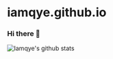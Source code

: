 # iamqye.github.io

### Hi there 👋

![Iamqye's github stats](https://github-readme-stats.vercel.app/api?username=iamqye&show_icons=true&title_color=fff&icon_color=79ff97&text_color=9f9f9f&bg_color=151515)
